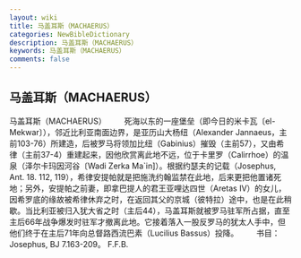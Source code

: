```yaml
---
layout: wiki
title: 马盖耳斯（MACHAERUS）
categories: NewBibleDictionary
description: 马盖耳斯（MACHAERUS）
keywords: 马盖耳斯（MACHAERUS）
comments: false
---
```


## 马盖耳斯（MACHAERUS）



马盖耳斯（MACHAERUS）
　　死海以东的一座堡垒（即今日的米卡瓦〔el-Mekwar〕），邻近比利亚南面边界，是亚历山大杨纽（Alexander Jannaeus，主前103-76）所建造，后被罗马将领加比纽（Gabinius）摧毁（主前57），又由希律（主前37-4）重建起来，因他欣赏离此地不远，位于卡里罗（Calirrhoe）的温泉（泽尔卡玛因河谷〔Wadi
Zerka Ma`in]）。根据约瑟夫的记载（Josephus, Ant. 18. 112, 119），希律安提帕就是把施洗约翰监禁在此地，后来更把他置诸死地；另外，安提帕之前妻，即拿巴提人的君王亚哩达四世（Aretas IV）的女儿，因希罗底的缘故被希律休弃之时，在返回其父的京城（彼特拉）途中，也是在此稍歇。当比利亚被归入犹大省之时（主后44），马盖耳斯就被罗马驻军所占据，直至主后66年战争爆发时驻军才撤离此地。它接着落入一股反罗马的犹太人手中，但他们终于在主后71年向总督路西流巴素（Lucilius Bassus）投降。
　　书目：Josephus, BJ 7.163-209。
F.F.B.




